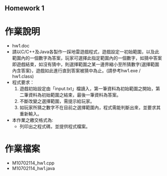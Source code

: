 ## Homework 1
# 作業說明
* hw1.doc
* 請以C/C++及Java各製作一踩地雷遊戲程式，遊戲設定一初始範圍，以及此範圍內的一個數字為答案，玩家可選擇此指定範圍內的一個數字，如猜中答案即遊戲結束，如沒有猜中，則選擇範圍之某一邊界縮小至所猜數字(選擇範圍內含答案)，遊戲如此進行直到答案被猜中為止。(請參考hw1.exe / hw1.class)
* 程式要求：
	1. 遊戲初始設定由「input.txt」檔讀入，第一筆資料為初始範圍之開始，第二筆資料為初始範圍之結束，最後一筆資料為答案。
	2. 不斷改變之選擇範圍，需提示給玩家。
	3. 如玩家所猜之數字不在目前之選擇範圍內，程式需能判斷出來，並要求其重新輸入。
* 本作業之繳交格式為:
	* 列印出之程式碼，並提供程式檔案。
# 作業檔案
* M10702114_hw1.cpp
* M10702114_hw1.java